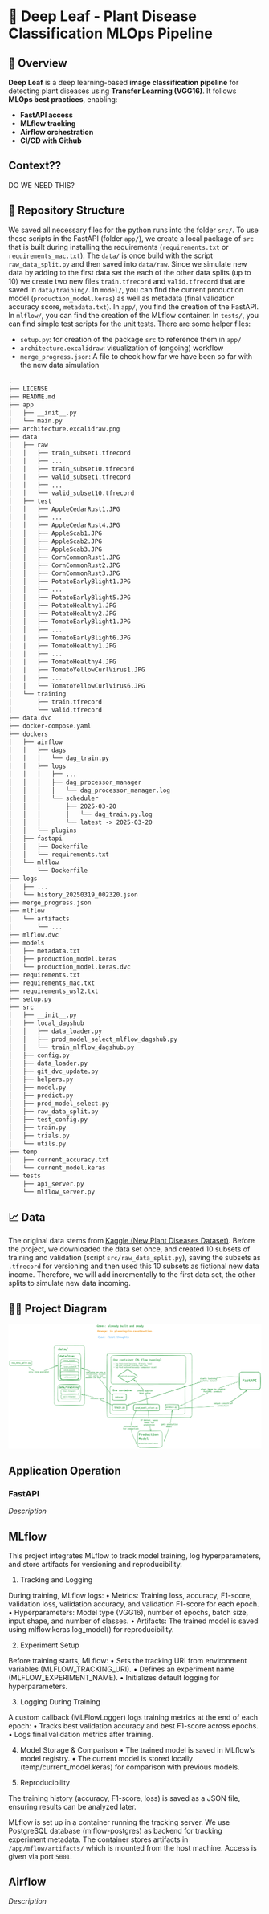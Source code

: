 # 🌱 Deep Leaf - Plant Disease Classification MLOps Pipeline

## 📌 Overview
**Deep Leaf** is a deep learning-based **image classification pipeline** for detecting plant diseases using **Transfer Learning (VGG16)**. It follows **MLOps best practices**, enabling:
- **FastAPI access**
- **MLflow tracking**
- **Airflow orchestration**
- **CI/CD with Github**

## Context??
DO WE NEED THIS?

## 📂 Repository Structure

We saved all necessary files for the python runs into the folder `src/`. To use these scripts in the FastAPI (folder `app/`), we create a local package of `src` that is built during installing the requirements (`requirements.txt` or `requirements_mac.txt`). 
The `data/` is once build with the script `raw_data_split.py` and then saved into `data/raw`. Since we simulate new data by adding to the first data set the each of the other data splits (up to 10) we create two new files `train.tfrecord` and `valid.tfrecord` that are saved in `data/training/`.
In `model/`, you can find the current production model (`production_model.keras`) as well as metadata (final validation accuracy score, `metadata.txt`).
In `app/`, you find the creation of the FastAPI.
In `mlflow/`, you can find the creation of the MLflow container. 
In `tests/`, you can find simple test scripts for the unit tests.
There are some helper files:
- `setup.py`: for creation of the package `src` to reference them in `app/`
- `architecture.excalidraw`: visualization of (ongoing) workflow
- `merge_progress.json`: A file to check how far we have been so far with the new data simulation 

```plaintext
.
├── LICENSE
├── README.md
├── app
│   ├── __init__.py
│   └── main.py
├── architecture.excalidraw.png
├── data
│   ├── raw
│   │   ├── train_subset1.tfrecord
│   │   ├── ...
│   │   ├── train_subset10.tfrecord
│   │   ├── valid_subset1.tfrecord
│   │   ├── ...
│   │   └── valid_subset10.tfrecord
│   ├── test
│   │   ├── AppleCedarRust1.JPG
│   │   ├── ...
│   │   ├── AppleCedarRust4.JPG
│   │   ├── AppleScab1.JPG
│   │   ├── AppleScab2.JPG
│   │   ├── AppleScab3.JPG
│   │   ├── CornCommonRust1.JPG
│   │   ├── CornCommonRust2.JPG
│   │   ├── CornCommonRust3.JPG
│   │   ├── PotatoEarlyBlight1.JPG
│   │   ├── ...
│   │   ├── PotatoEarlyBlight5.JPG
│   │   ├── PotatoHealthy1.JPG
│   │   ├── PotatoHealthy2.JPG
│   │   ├── TomatoEarlyBlight1.JPG
│   │   ├── ...
│   │   ├── TomatoEarlyBlight6.JPG
│   │   ├── TomatoHealthy1.JPG
│   │   ├── ...
│   │   ├── TomatoHealthy4.JPG
│   │   ├── TomatoYellowCurlVirus1.JPG
│   │   ├── ...
│   │   └── TomatoYellowCurlVirus6.JPG
│   └── training
│       ├── train.tfrecord
│       └── valid.tfrecord
├── data.dvc
├── docker-compose.yaml
├── dockers
│   ├── airflow
│   │   ├── dags
│   │   │   └── dag_train.py
│   │   ├── logs
│   │   │   ├── ...
│   │   │   ├── dag_processor_manager
│   │   │   │   └── dag_processor_manager.log
│   │   │   └── scheduler
│   │   │       ├── 2025-03-20
│   │   │       │   └── dag_train.py.log
│   │   │       └── latest -> 2025-03-20
│   │   └── plugins
│   ├── fastapi
│   │   ├── Dockerfile
│   │   └── requirements.txt
│   └── mlflow
│       └── Dockerfile
├── logs
│   ├── ...
│   └── history_20250319_002320.json
├── merge_progress.json
├── mlflow
│   └── artifacts
│       └── ...
├── mlflow.dvc
├── models
│   ├── metadata.txt
│   ├── production_model.keras
│   └── production_model.keras.dvc
├── requirements.txt
├── requirements_mac.txt
├── requirements_wsl2.txt
├── setup.py
├── src
│   ├── __init__.py
│   ├── local_dagshub
│   │   ├── data_loader.py
│   │   ├── prod_model_select_mlflow_dagshub.py
│   │   └── train_mlflow_dagshub.py
│   ├── config.py
│   ├── data_loader.py
│   ├── git_dvc_update.py
│   ├── helpers.py
│   ├── model.py
│   ├── predict.py
│   ├── prod_model_select.py
│   ├── raw_data_split.py
│   ├── test_config.py
│   ├── train.py
│   ├── trials.py
│   └── utils.py
├── temp
│   ├── current_accuracy.txt
│   └── current_model.keras
└── tests
    ├── api_server.py
    └── mlflow_server.py
```

## 📈 Data
The original data stems from [Kaggle (New Plant Diseases Dataset)](https://www.kaggle.com/datasets/vipoooool/new-plant-diseases-dataset). Before the project, we downloaded the data set once, and created 10 subsets of training and validation (script `src/raw_data_split.py`), saving the subsets as `.tfrecord` for versioning and then used this 10 subsets as fictional new data income. Therefore, we will add incrementally to the first data set, the other splits to simulate new data incoming. 

## 🧑‍💻 Project Diagram

![Projekt worklfow implementation](architecture.excalidraw.png)

## Application Operation

### FastAPI

*Description*

## MLflow
This project integrates MLflow to track model training, log hyperparameters, and store artifacts for versioning and reproducibility.

1. Tracking and Logging

During training, MLflow logs:
	•	Metrics: Training loss, accuracy, F1-score, validation loss, validation accuracy, and validation F1-score for each epoch.
	•	Hyperparameters: Model type (VGG16), number of epochs, batch size, input shape, and number of classes.
	•	Artifacts: The trained model is saved using mlflow.keras.log_model() for reproducibility.

2. Experiment Setup

Before training starts, MLflow:
	•	Sets the tracking URI from environment variables (MLFLOW_TRACKING_URI).
	•	Defines an experiment name (MLFLOW_EXPERIMENT_NAME).
	•	Initializes default logging for hyperparameters.

3. Logging During Training

A custom callback (MLFlowLogger) logs training metrics at the end of each epoch:
	•	Tracks best validation accuracy and best F1-score across epochs.
	•	Logs final validation metrics after training.

4. Model Storage & Comparison
	•	The trained model is saved in MLflow’s model registry.
	•	The current model is stored locally (temp/current_model.keras) for comparison with previous models.

5. Reproducibility

The training history (accuracy, F1-score, loss) is saved as a JSON file, ensuring results can be analyzed later.

MLflow is set up in a container running the tracking server. We use PostgreSQL database (mlflow-postgres) as backend for tracking experiment metadata. The container stores artifacts in `/app/mflow/artifacts/` which is mounted from the host machine. Access is given via port `5001`.

## Airflow

*Description*

